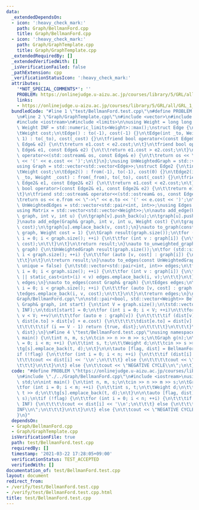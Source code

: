 ```yaml
---
data:
  _extendedDependsOn:
  - icon: ':heavy_check_mark:'
    path: Graph/BellmanFord.cpp
    title: Graph/BellmanFord.cpp
  - icon: ':heavy_check_mark:'
    path: Graph/GraphTemplate.cpp
    title: Graph/GraphTemplate.cpp
  _extendedRequiredBy: []
  _extendedVerifiedWith: []
  _isVerificationFailed: false
  _pathExtension: cpp
  _verificationStatusIcon: ':heavy_check_mark:'
  attributes:
    '*NOT_SPECIAL_COMMENTS*': ''
    PROBLEM: https://onlinejudge.u-aizu.ac.jp/courses/library/5/GRL/all/GRL_1_B
    links:
    - https://onlinejudge.u-aizu.ac.jp/courses/library/5/GRL/all/GRL_1_B
  bundledCode: "#line 1 \"test/BellmanFord.test.cpp\"\n#define PROBLEM \"https://onlinejudge.u-aizu.ac.jp/courses/library/5/GRL/all/GRL_1_B\"\
    \n#line 2 \"Graph/GraphTemplate.cpp\"\n#include <vector>\n#include <utility>\n\
    #include <iostream>\n#include <limits>\n\nusing Weight = long long;\nconstexpr\
    \ Weight INF = std::numeric_limits<Weight>::max();\nstruct Edge {\n\tint to;\n\
    \tWeight cost;\n\tEdge() : to(-1), cost(-1) {}\n\tEdge(int _to, Weight _cost =\
    \ 1) : to(_to), cost(_cost) {}\n\tfriend bool operator<(const Edge& e1, const\
    \ Edge& e2) {\n\t\treturn e1.cost < e2.cost;\n\t}\n\tfriend bool operator>(const\
    \ Edge& e1, const Edge& e2) {\n\t\treturn e1.cost > e2.cost;\n\t}\n\tfriend std::ostream&\
    \ operator<<(std::ostream& os, const Edge& e) {\n\t\treturn os << \"->\" << e.to\
    \ << '(' << e.cost << ')';\n\t}\n};\nusing UnWeightedGraph = std::vector<std::vector<int>>;\n\
    using Graph = std::vector<std::vector<Edge>>;\nstruct Edge2 {\n\tint from, to;\n\
    \tWeight cost;\n\tEdge2() : from(-1), to(-1), cost(0) {}\n\tEdge2(int _from, int\
    \ _to, Weight _cost) : from(_from), to(_to), cost(_cost) {}\n\tfriend bool operator<(const\
    \ Edge2& e1, const Edge2& e2) {\n\t\treturn e1.cost < e2.cost;\n\t}\n\tfriend\
    \ bool operator>(const Edge2& e1, const Edge2& e2) {\n\t\treturn e1.cost > e2.cost;\n\
    \t}\n\tfriend std::ostream& operator<<(std::ostream& os, const Edge2& e) {\n\t\
    \treturn os << e.from << \"->\" << e.to << '(' << e.cost << ')';\n\t}\n};\nusing\
    \ UnWeightedEdges = std::vector<std::pair<int, int>>;\nusing Edges = std::vector<Edge2>;\n\
    using Matrix = std::vector<std::vector<Weight>>;\n\nauto add_edge(UnWeightedGraph&\
    \ graph, int v, int u) {\n\tgraph[v].push_back(u);\n\tgraph[u].push_back(v);\n\
    }\nauto add_edge(Graph& graph, int v, int u, Weight cost) {\n\tgraph[v].emplace_back(u,\
    \ cost);\n\tgraph[u].emplace_back(v, cost);\n}\nauto to_graph(const UnWeightedGraph&\
    \ graph, Weight cost = 1) {\n\tGraph result(graph.size());\n\tfor (std::size_t\
    \ i = 0; i < graph.size(); ++i) {\n\t\tfor (int v : graph[i]) {\n\t\t\tresult[i].emplace_back(v,\
    \ cost);\n\t\t}\n\t}\n\treturn result;\n}\nauto to_unweighted_graph(const Graph&\
    \ graph) {\n\tUnWeightedGraph result(graph.size());\n\tfor (std::size_t i = 0;\
    \ i < graph.size(); ++i) {\n\t\tfor (auto [v, cost] : graph[i]) {\n\t\t\tresult[i].push_back(v);\n\
    \t\t}\n\t}\n\treturn result;\n}\nauto to_edges(const UnWeightedGraph& graph, bool\
    \ unique = false) {\n\tstd::vector<std::pair<int, int>> edges;\n\tfor (std::size_t\
    \ i = 0; i < graph.size(); ++i) {\n\t\tfor (int v : graph[i]) {\n\t\t\tif (!unique\
    \ || static_cast<int>(i) < v) edges.emplace_back(i, v);\n\t\t}\n\t}\n\treturn\
    \ edges;\n}\nauto to_edges(const Graph& graph) {\n\tEdges edges;\n\tfor (std::size_t\
    \ i = 0; i < graph.size(); ++i) {\n\t\tfor (auto [v, cost] : graph[i]) {\n\t\t\
    \tedges.emplace_back(i, v, cost);\n\t\t}\n\t}\n\treturn edges;\n}\n#line 4 \"\
    Graph/BellmanFord.cpp\"\n\nstd::pair<bool, std::vector<Weight>> BellmanFord(const\
    \ Graph& graph, int start) {\n\tint V = graph.size();\n\tstd::vector<Weight> dist(V,\
    \ INF);\n\tdist[start] = 0;\n\tfor (int i = 0; i < V; ++i)\n\t\tfor (int v = 0;\
    \ v < V; ++v)\n\t\t\tfor (auto e : graph[v]) {\n\t\t\t\tif (dist[v] != INF &&\
    \ dist[e.to] > dist[v] + e.cost) {\n\t\t\t\t\tdist[e.to] = dist[v] + e.cost;\n\
    \t\t\t\t\tif (i == V - 1) return {true, dist};\n\t\t\t\t}\n\t\t\t}\n\treturn {false,\
    \ dist};\n}\n#line 4 \"test/BellmanFord.test.cpp\"\nusing namespace std;\n\nint\
    \ main() {\n\tint n, m, s;\n\tcin >> n >> m >> s;\n\tGraph g(n);\n\tfor (int i\
    \ = 0; i < m; ++i) {\n\t\tint s, t;\n\t\tWeight d;\n\t\tcin >> s >> t >> d;\n\t\
    \tg[s].emplace_back(t, d);\n\t}\n\n\tauto [flag, dist] = BellmanFord(g, s);\n\t\
    if (!flag) {\n\t\tfor (int i = 0; i < n; ++i) {\n\t\t\tif (dist[i] < INF) {\n\t\
    \t\t\tcout << dist[i] << '\\n';\n\t\t\t} else {\n\t\t\t\tcout << \"INF\\n\";\n\
    \t\t\t}\n\t\t}\n\t} else {\n\t\tcout << \"NEGATIVE CYCLE\\n\";\n\t}\n}\n"
  code: "#define PROBLEM \"https://onlinejudge.u-aizu.ac.jp/courses/library/5/GRL/all/GRL_1_B\"\
    \n#include \"./../Graph/BellmanFord.cpp\"\n#include <iostream>\nusing namespace\
    \ std;\n\nint main() {\n\tint n, m, s;\n\tcin >> n >> m >> s;\n\tGraph g(n);\n\
    \tfor (int i = 0; i < m; ++i) {\n\t\tint s, t;\n\t\tWeight d;\n\t\tcin >> s >>\
    \ t >> d;\n\t\tg[s].emplace_back(t, d);\n\t}\n\n\tauto [flag, dist] = BellmanFord(g,\
    \ s);\n\tif (!flag) {\n\t\tfor (int i = 0; i < n; ++i) {\n\t\t\tif (dist[i] <\
    \ INF) {\n\t\t\t\tcout << dist[i] << '\\n';\n\t\t\t} else {\n\t\t\t\tcout << \"\
    INF\\n\";\n\t\t\t}\n\t\t}\n\t} else {\n\t\tcout << \"NEGATIVE CYCLE\\n\";\n\t\
    }\n}"
  dependsOn:
  - Graph/BellmanFord.cpp
  - Graph/GraphTemplate.cpp
  isVerificationFile: true
  path: test/BellmanFord.test.cpp
  requiredBy: []
  timestamp: '2021-03-22 17:28:05+09:00'
  verificationStatus: TEST_ACCEPTED
  verifiedWith: []
documentation_of: test/BellmanFord.test.cpp
layout: document
redirect_from:
- /verify/test/BellmanFord.test.cpp
- /verify/test/BellmanFord.test.cpp.html
title: test/BellmanFord.test.cpp
---
```

